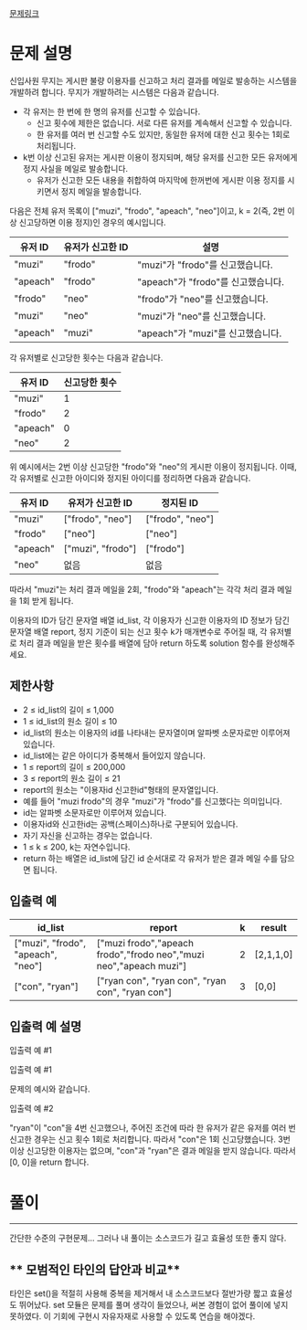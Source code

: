 [문제링크](https://school.programmers.co.kr/learn/courses/30/lessons/92334)

# 문제 설명

신입사원 무지는 게시판 불량 이용자를 신고하고 처리 결과를 메일로 발송하는 시스템을 개발하려 합니다. 무지가 개발하려는 시스템은 다음과 같습니다.

 * 각 유저는 한 번에 한 명의 유저를 신고할 수 있습니다.
   * 신고 횟수에 제한은 없습니다. 서로 다른 유저를 계속해서 신고할 수 있습니다.
   * 한 유저를 여러 번 신고할 수도 있지만, 동일한 유저에 대한 신고 횟수는 1회로 처리됩니다.
 * k번 이상 신고된 유저는 게시판 이용이 정지되며, 해당 유저를 신고한 모든 유저에게 정지 사실을 메일로 발송합니다.
   * 유저가 신고한 모든 내용을 취합하여 마지막에 한꺼번에 게시판 이용 정지를 시키면서 정지 메일을 발송합니다.
 
다음은 전체 유저 목록이 ["muzi", "frodo", "apeach", "neo"]이고, k = 2(즉, 2번 이상 신고당하면 이용 정지)인 경우의 예시입니다.

유저 ID	| 유저가 신고한 ID	| 설명
---|---|---
"muzi"	| "frodo" |	"muzi"가 "frodo"를 신고했습니다.
"apeach"| "frodo"	|"apeach"가 "frodo"를 신고했습니다.
"frodo"	| "neo"	| "frodo"가 "neo"를 신고했습니다.
"muzi"	| "neo"	| "muzi"가 "neo"를 신고했습니다.
"apeach"|	"muzi" |	"apeach"가 "muzi"를 신고했습니다.

각 유저별로 신고당한 횟수는 다음과 같습니다.

유저 ID	| 신고당한 횟수
---|---
"muzi"	| 1
"frodo"	| 2
"apeach"	| 0
"neo"	| 2

위 예시에서는 2번 이상 신고당한 "frodo"와 "neo"의 게시판 이용이 정지됩니다. 이때, 각 유저별로 신고한 아이디와 정지된 아이디를 정리하면 다음과 같습니다.


유저 ID	| 유저가 신고한 ID	| 정지된 ID
---|---|---
"muzi"	| ["frodo", "neo"]	| ["frodo", "neo"]
"frodo"	| ["neo"]	| ["neo"]
"apeach"	| ["muzi", "frodo"]	| ["frodo"]
"neo"	| 없음	| 없음

따라서 "muzi"는 처리 결과 메일을 2회, "frodo"와 "apeach"는 각각 처리 결과 메일을 1회 받게 됩니다.

이용자의 ID가 담긴 문자열 배열 id_list, 각 이용자가 신고한 이용자의 ID 정보가 담긴 문자열 배열 report, 정지 기준이 되는 신고 횟수 k가 매개변수로 주어질 때, 각 유저별로 처리 결과 메일을 받은 횟수를 배열에 담아 return 하도록 solution 함수를 완성해주세요.



**제한사항**
---------

 * 2 ≤ id_list의 길이 ≤ 1,000
  * 1 ≤ id_list의 원소 길이 ≤ 10
  * id_list의 원소는 이용자의 id를 나타내는 문자열이며 알파벳 소문자로만 이루어져 있습니다.
  * id_list에는 같은 아이디가 중복해서 들어있지 않습니다.
 * 1 ≤ report의 길이 ≤ 200,000
  * 3 ≤ report의 원소 길이 ≤ 21
  * report의 원소는 "이용자id 신고한id"형태의 문자열입니다.
  * 예를 들어 "muzi frodo"의 경우 "muzi"가 "frodo"를 신고했다는 의미입니다.
  * id는 알파벳 소문자로만 이루어져 있습니다.
  * 이용자id와 신고한id는 공백(스페이스)하나로 구분되어 있습니다.
  * 자기 자신을 신고하는 경우는 없습니다.
 * 1 ≤ k ≤ 200, k는 자연수입니다.
 * return 하는 배열은 id_list에 담긴 id 순서대로 각 유저가 받은 결과 메일 수를 담으면 됩니다.



**입출력 예**
-------------

id_list	| report	| k	| result
---|---|---|---
["muzi", "frodo", "apeach", "neo"] |	["muzi frodo","apeach frodo","frodo neo","muzi neo","apeach muzi"]	| 2	| [2,1,1,0]
["con", "ryan"]	| ["ryan con", "ryan con", "ryan con", "ryan con"]	| 3	| [0,0]

**입출력 예 설명**
--------------

입출력 예 #1

입출력 예 #1

문제의 예시와 같습니다.

입출력 예 #2

"ryan"이 "con"을 4번 신고했으나, 주어진 조건에 따라 한 유저가 같은 유저를 여러 번 신고한 경우는 신고 횟수 1회로 처리합니다. 따라서 "con"은 1회 신고당했습니다. 3번 이상 신고당한 이용자는 없으며, "con"과 "ryan"은 결과 메일을 받지 않습니다. 따라서 [0, 0]을 return 합니다.


# 풀이
---
간단한 수준의 구현문제... 그러나 내 풀이는 소스코드가 길고 효율성 또한 좋지 않다.  


** 모범적인 타인의 답안과 비교**
--------------
타인은 set()을 적절히 사용해 중복을 제거해서 내 소스코드보다 절반가량 짧고 효율성도 뛰어났다.
set 모듈은 문제를 풀며 생각이 들었으나, 써본 경험이 없어 풀이에 넣지 못하였다. 이 기회에 구현시 자유자재로 사용할 수 있도록 연습을 해야겠다.



